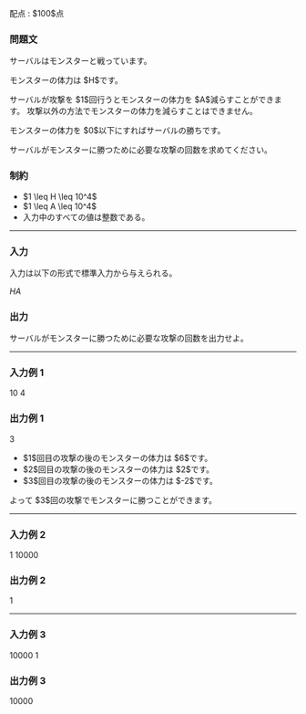 
<div>

<span>

<span>

<p>
配点 : $100$点
</p>

<div>

<section>

### **問題文**

<p>
サーバルはモンスターと戦っています。
</p>

<p>
モンスターの体力は $H$です。
</p>

<p>
サーバルが攻撃を $1$回行うとモンスターの体力を $A$減らすことができます。
攻撃以外の方法でモンスターの体力を減らすことはできません。
</p>

<p>
モンスターの体力を $0$以下にすればサーバルの勝ちです。
</p>

<p>
サーバルがモンスターに勝つために必要な攻撃の回数を求めてください。
</p>

</section>

</div>

<div>

<section>

### **制約**

<ul>

<li>
$1 \leq H \leq 10^4$
</li>

<li>
$1 \leq A \leq 10^4$
</li>

<li>
入力中のすべての値は整数である。
</li>

</ul>

</section>

</div>

---

<div>

<div>

<section>

### **入力**

<p>
入力は以下の形式で標準入力から与えられる。
</p>

<div>

$H$$A$
</div>

</section>

</div>

<div>

<section>

### **出力**

<p>
サーバルがモンスターに勝つために必要な攻撃の回数を出力せよ。
</p>

</section>

</div>

</div>

---

<div>

<section>

### **入力例 1**

<div>

10 4

</div>

</section>

</div>

<div>

<section>

### **出力例 1**

<div>

3

</div>

<ul>

<li>
$1$回目の攻撃の後のモンスターの体力は $6$です。
</li>

<li>
$2$回目の攻撃の後のモンスターの体力は $2$です。
</li>

<li>
$3$回目の攻撃の後のモンスターの体力は $-2$です。
</li>

</ul>

<p>
よって $3$回の攻撃でモンスターに勝つことができます。
</p>

</section>

</div>

---

<div>

<section>

### **入力例 2**

<div>

1 10000

</div>

</section>

</div>

<div>

<section>

### **出力例 2**

<div>

1

</div>

</section>

</div>

---

<div>

<section>

### **入力例 3**

<div>

10000 1

</div>

</section>

</div>

<div>

<section>

### **出力例 3**

<div>

10000

</div>

</section>

</div>

</span>

</span>

</div>
